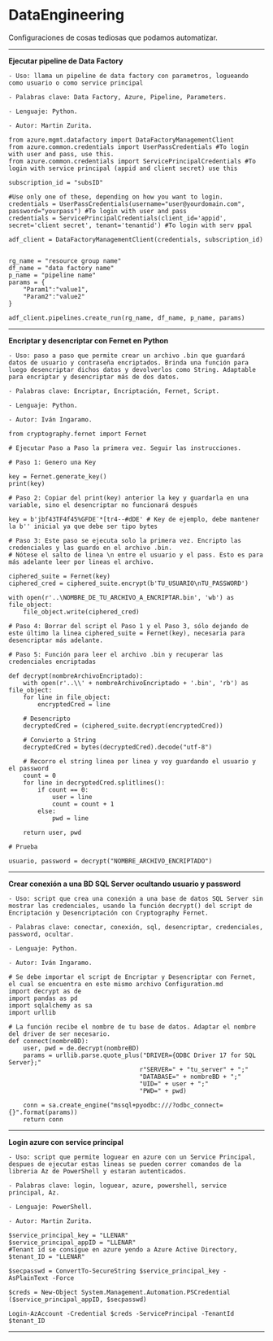 
# DataEngineering

Configuraciones de cosas tediosas que podamos automatizar.


-----------------
**Ejecutar pipeline de Data Factory**

	- Uso: llama un pipeline de data factory con parametros, logueando como usuario o como service principal

	- Palabras clave: Data Factory, Azure, Pipeline, Parameters.

	- Lenguaje: Python.
	
	- Autor: Martin Zurita.
	
<pre><code>from azure.mgmt.datafactory import DataFactoryManagementClient
from azure.common.credentials import UserPassCredentials #To login with user and pass, use this.
from azure.common.credentials import ServicePrincipalCredentials #To login with service principal (appid and client secret) use this

subscription_id = "subsID"

#Use only one of these, depending on how you want to login.
credentials = UserPassCredentials(username="user@yourdomain.com", password="yourpass") #To login with user and pass
credentials = ServicePrincipalCredentials(client_id='appid', secret='client secret', tenant='tenantid') #To login with serv ppal

adf_client = DataFactoryManagementClient(credentials, subscription_id)


rg_name = "resource group name"
df_name = "data factory name"
p_name = "pipeline name"
params = {
    "Param1":"value1",
    "Param2":"value2"
}

adf_client.pipelines.create_run(rg_name, df_name, p_name, params)
</code></pre>

---------------------

**Encriptar y desencriptar con Fernet en Python**

	- Uso: paso a paso que permite crear un archivo .bin que guardará datos de usuario y contraseña encriptados. Brinda una función para luego desencriptar dichos datos y devolverlos como String. Adaptable para encriptar y desencriptar más de dos datos.

	- Palabras clave: Encriptar, Encriptación, Fernet, Script.

	- Lenguaje: Python.

	- Autor: Iván Ingaramo.


<pre><code>from cryptography.fernet import Fernet

# Ejecutar Paso a Paso la primera vez. Seguir las instrucciones.

# Paso 1: Genero una Key

key = Fernet.generate_key()
print(key)

# Paso 2: Copiar del print(key) anterior la key y guardarla en una variable, sino el desencriptar no funcionará después

key = b'jbf43TF4f45%GFDE¨*[tr4--#dDE' # Key de ejemplo, debe mantener la b'' inicial ya que debe ser tipo bytes

# Paso 3: Este paso se ejecuta solo la primera vez. Encripto las credenciales y las guardo en el archivo .bin.
# Nótese el salto de linea \n entre el usuario y el pass. Esto es para más adelante leer por lineas el archivo.

ciphered_suite = Fernet(key)
ciphered_cred = ciphered_suite.encrypt(b'TU_USUARIO\nTU_PASSWORD')

with open(r'..\NOMBRE_DE_TU_ARCHIVO_A_ENCRIPTAR.bin', 'wb') as file_object:
    file_object.write(ciphered_cred)

# Paso 4: Borrar del script el Paso 1 y el Paso 3, sólo dejando de este último la linea ciphered_suite = Fernet(key), necesaria para desencriptar más adelante.

# Paso 5: Función para leer el archivo .bin y recuperar las credenciales encriptadas

def decrypt(nombreArchivoEncriptado):
    with open(r'..\\' + nombreArchivoEncriptado + '.bin', 'rb') as file_object:
	for line in file_object:
	    encryptedCred = line
	
	# Desencripto
	decryptedCred = (ciphered_suite.decrypt(encryptedCred))
	
	# Convierto a String
	decryptedCred = bytes(decryptedCred).decode("utf-8")
	
	# Recorro el string linea por linea y voy guardando el usuario y el password
	count = 0
	for line in decryptedCred.splitlines():
	    if count == 0:
	        user = line
	        count = count + 1
	    else:
	        pwd = line
	        
    return user, pwd

# Prueba

usuario, password = decrypt("NOMBRE_ARCHIVO_ENCRIPTADO")
</code></pre>
---------------------

**Crear conexión a una BD SQL Server ocultando usuario y password**

```
- Uso: script que crea una conexión a una base de datos SQL Server sin mostrar las credenciales, usando la función decrypt() del script de Encriptación y Desencriptación con Cryptography Fernet.

- Palabras clave: conectar, conexión, sql, desencriptar, credenciales, password, ocultar.

- Lenguaje: Python.

- Autor: Iván Ingaramo.

```

```
# Se debe importar el script de Encriptar y Desencriptar con Fernet, el cual se encuentra en este mismo archivo Configuration.md
import decrypt as de
import pandas as pd
import sqlalchemy as sa
import urllib

# La función recibe el nombre de tu base de datos. Adaptar el nombre del driver de ser necesario.
def connect(nombreBD):
    user, pwd = de.decrypt(nombreBD)
    params = urllib.parse.quote_plus("DRIVER={ODBC Driver 17 for SQL Server};"
                                    r"SERVER=" + "tu_server" + ";"
                                    "DATABASE=" + nombreBD + ";"
                                    "UID=" + user + ";"
                                    "PWD=" + pwd)
    
    conn = sa.create_engine("mssql+pyodbc:///?odbc_connect={}".format(params))
    return conn

```

---

**Login azure con service principal**

```
- Uso: script que permite loguear en azure con un Service Principal, despues de ejecutar estas lineas se pueden correr comandos de la libreria Az de PowerShell y estaran autenticados.

- Palabras clave: login, loguear, azure, powershell, service principal, Az.

- Lenguaje: PowerShell.

- Autor: Martin Zurita.

```

```
$service_principal_key = "LLENAR"
$service_principal_appID = "LLENAR"
#Tenant id se consigue en azure yendo a Azure Active Directory, 
$tenant_ID = "LLENAR"

$secpasswd = ConvertTo-SecureString $service_principal_key -AsPlainText -Force

$creds = New-Object System.Management.Automation.PSCredential ($service_principal_appID, $secpasswd)

Login-AzAccount -Credential $creds -ServicePrincipal -TenantId $tenant_ID
```


---


